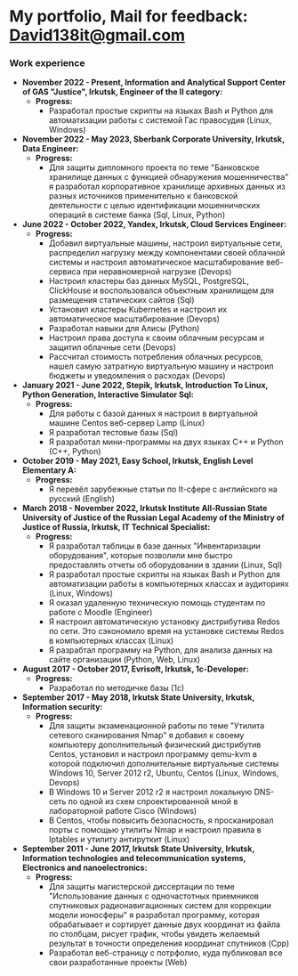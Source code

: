 # My portfolio, Mail for feedback: David138it@gmail.com
<h3>Work experience</h3>
<p>
	<ul>
		<li><strong>November 2022 - Present, Information and Analytical Support Center of GAS "Justice", Irkutsk, Engineer of the II category:</strong>
			<ul>
				<li><strong>Progress:</strong>
					<ul>
						<!--<li>Разработал LiveCd, который загружается с флешки и оттуда загружет необходимые драйвера (C++, Linux)</li>
						<li>Устранил проблему в Oracle, при котором база постоянно и очень быстро увеличивалась и занимала весь диск на сервере (Sql)</li>-->
						<li>Разработал простые скрипты на языках Bash и Python для автоматизации работы с системой Гас правосудия (Linux, Windows)</li>
					</ul>
				</li>
			</ul>
		</li>
		<li><strong>November 2022 - May 2023, Sberbank Corporate University, Irkutsk, Data Engineer:</strong>
			<ul>
				<li><strong>Progress:</strong>
					<ul>
						<li>Для защиты дипломного проекта по теме "Банковское хранилище данных с функцией обнаружения мошенничества" я разработал корпоративное хранилище архивных данных из разных источников применительно к банковской деятельности с целью идентификации мошеннических операций в системе банка (Sql, Linux, Python)</li>
					</ul>
				</li>
			</ul>
		</li>
		<li><strong>June 2022 - October 2022, Yandex, Irkutsk, Cloud Services Engineer:</strong>
			<ul>
				<li><strong>Progress:</strong>
					<ul>
						<li>Добавил виртуальные машины, настроил виртуальные сети, распределил нагрузку между компонентами своей облачной системы и настроил автоматическое масштабирование веб-сервиса при неравномерной нагрузке (Devops)</li>
						<li>Настроил кластеры баз данных MySQL, PostgreSQL, ClickHouse и воспользовался объектным хранилищем для размещения статических сайтов (Sql)</li>
						<li>Установил кластеры Kubernetes и настроил их автоматическое масштабирование (Devops)</li>
						<li>Разработал навыки для Алисы (Python)</li>
						<li>Настроил права доступа к своим облачным ресурсам и защитил облачные сети (Devops)</li>
						<li>Рассчитал стоимость потребления облачных ресурсов, нашел самую затратную виртуальную машину и настроил бюджеты и уведомления о расходах (Devops)</li>
					</ul>
				</li>
			</ul>
		</li>
		<li><strong>January 2021 - June 2022, Stepik, Irkutsk, Introduction To Linux, Python Generation, Interactive Simulator Sql:</strong>
			<ul>
				<li><strong>Progress:</strong>
					<ul>
						<li>Для работы с базой данных я настроил в виртуальной машине Centos веб-сервер Lamp (Linux)</li>
						<li>Я разработал тестовые базы (Sql)</li>
						<li>Я разработал мини-программы на двух языках C++ и Python (C++, Python)</li>
					</ul>
				</li>
			</ul>
		</li>
		<li><strong>October 2019 - May 2021, Easy School, Irkutsk, English Level Elementary A:</strong>
			<ul>
				<li><strong>Progress:</strong>
					<ul>
						<li>Я перевёл зарубежные статьи по It-сфере с английского на русский (English)</li>
						<!--<li>На языке питон я разработал программу "Словарь", в котором по запросу записывал все труднозапоминаемые слова для меня, их перевод и произношение (English, Py)</li>
						<li>На языке питон я разработал программу "Автоматический перевод", которая автоматически переводит часть текста с русского на английский язык (English, Py)</li>-->
					</ul>
				</li>
			</ul>
		</li>
		<li><strong>March 2018 - November 2022, Irkutsk Institute All-Russian State University of Justice of the Russian Legal Academy of the Ministry of Justice of Russia, Irkutsk, IT Technical Specialist:</strong>
			<ul>
				<li><strong>Progress:</strong>
					<ul>
						<li>Я разработал таблицы в базе данных "Инвентаризации оборудования", которые позволили мне быстро предоставлять отчеты об оборудовании в здании (Linux, Sql)</li>
						<li>Я разработал простые скрипты на языках Bash и Python для автоматизации работы в компьютерных классах и аудиториях (Linux, Windows)</li>
						<li>Я оказал удаленную техническую помощь студентам по работе с Moodle (Engineer)</li>
						<li>Я настроил автоматическую установку дистрибутива Redos по сети. Это сэкономило время на установке системы Redos в компьютерных классах (Linux)</li>
						<li>Я разрабтал программу на Python, для анализа данных на сайте организации (Python, Web, Linux)</li>
					</ul>
				</li>
			</ul>
		</li>
		<li><strong>August 2017 - October 2017, Evrisoft, Irkutsk, 1c-Developer:</strong>
			<ul>
				<li><strong>Progress:</strong>
					<ul>
						<li>Разработал по методичке базы (1с)</li>
					</ul>
				</li>
			</ul>
		</li>
		<li><strong>September 2017 - May 2018, Irkutsk State University, Irkutsk, Information security:</strong>
			<ul>
				<li><strong>Progress:</strong>
					<ul>
						<li>Для защиты экзаменационной работы по теме "Утилита сетевого сканирования Nmap" я добавил к своему компьютеру дополнительный физический дистрибутив Centos, установил и настроил программу qemu-kvm в которой подключил дополнительные виртуальные системы Windows 10, Server 2012 r2, Ubuntu, Centos (Linux, Windows, Devops)</li>
						<li>В Windows 10 и Server 2012 r2 я настроил локальную DNS-сеть по одной из схем спроектированной мной в лабораторной работе Cisco (Windows)</li>
						<li>В Centos, чтобы повысить безопасность, я просканировал порты с помощью утилиты Nmap и настроил правила в Iptables и утилиту антируткит (Linux)</li>
					</ul>
				</li>
			</ul>
		</li>
		<li><strong>September 2011 - June 2017, Irkutsk State University, Irkutsk, Information technologies and telecommunication systems, Electronics and nanoelectronics:</strong>
			<ul>	
				<li><strong>Progress:</strong>
					<ul>
						<li>Для защиты магистерской диссертации по теме "Использование данных с одночастотных приемников спутниковых радионавигационных систем для коррекции модели ионосферы" я разработал программу, которая обрабатывает и сортирует данные двух координат из файла по столбцам, рисует график, чтобы увидеть желаемый результат в точности определения координат спутников (Cpp)</li>
						<li>Разработал веб-страницу с потрфолио, куда публиковал все свои разработанные проекты (Web)</li>
					</ul>
				</li>
			</ul>
		</li>
	</ul>
</p>